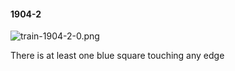 #### 1904-2
![train-1904-2-0.png](https://github.com/lil-lab/nlvr/raw/master/nlvr/train/images/19/train-1904-2-0.png "train-1904-2-0.png")

There is at least one blue square touching any edge